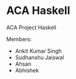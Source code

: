 # ACA Haskell
ACA Project Haskell

Members:

* Ankit Kumar Singh
* Sudhanshu Jaiswal
* Ahsan 
* Abhishek
